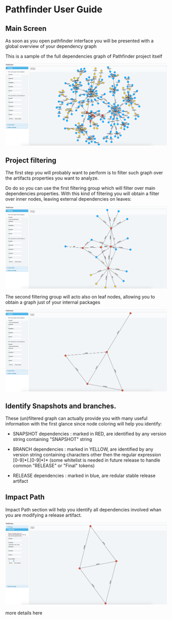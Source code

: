 # Pathfinder User Guide

## Main Screen

As soon as you open pathfinder interface you will be presented with a global overview of your dependency graph

This is a sample of the full dependencies graph of Pathfinder project itself

![Pathfinder UI](images/pathfinder-ui-full.png)

## Project filtering

The first step you will probably want to perform is to filter such graph over the artifacts properties you want to analyze.

Do do so you can use the first filtering group which will filter over main dependencies properties.
With this kind of filtering you will obtain a filter over inner nodes, leaving external dependencies on leaves:
  
![Pathfinder Inner filtering](images/pathfinder-ui-filter1.png)

The second filtering group will acto also on leaf nodes, allowing you to obtain a graph just of your internal packages

![Pathfinder Leaves Filtering](images/pathfinder-ui-filter2.png)

## Identify Snapshots and branches.

These (un)filtered graph can actually provide you with many useful information with the first glance since node coloring will help you identify:

- SNAPSHOT dependencies : marked in RED, are identified by any version string containing "SNAPSHOT" string

- BRANCH dependencies : marked in YELLOW, are identified by any version string containing characters other then the regular expression  [0-9]\*(\.[0-9]\*)\* (some whitelist is needed in future release to handle common "RELEASE" or "Final" tokens)

- RELEASE dependencies : marked in blue, are redular stable release artifact

## Impact Path

Impact Path section will help you identify all dependencies involved whan you are modifying a release artifact.
 
![Pathfinder Impact Path](images/pathfinder-ui-impact.png)

more details here
 
